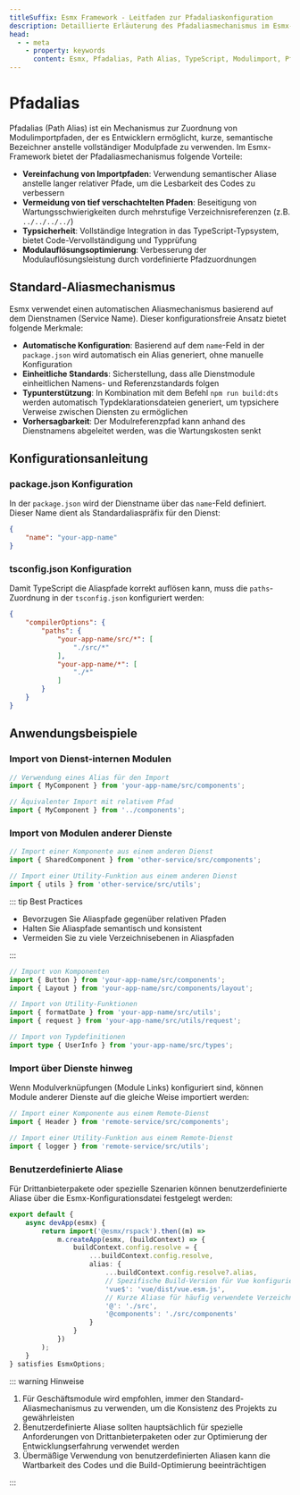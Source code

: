 ```yaml
---
titleSuffix: Esmx Framework - Leitfaden zur Pfadaliaskonfiguration
description: Detaillierte Erläuterung des Pfadaliasmechanismus im Esmx-Framework, einschließlich der Vereinfachung von Importpfaden, Vermeidung von tief verschachtelten Pfaden, Typsicherheit und Modulauflösungsoptimierung, um die Wartbarkeit des Codes zu verbessern.
head:
  - - meta
    - property: keywords
      content: Esmx, Pfadalias, Path Alias, TypeScript, Modulimport, Pfadzuordnung, Code-Wartbarkeit
---
```


# Pfadalias

Pfadalias (Path Alias) ist ein Mechanismus zur Zuordnung von Modulimportpfaden, der es Entwicklern ermöglicht, kurze, semantische Bezeichner anstelle vollständiger Modulpfade zu verwenden. Im Esmx-Framework bietet der Pfadaliasmechanismus folgende Vorteile:

- **Vereinfachung von Importpfaden**: Verwendung semantischer Aliase anstelle langer relativer Pfade, um die Lesbarkeit des Codes zu verbessern
- **Vermeidung von tief verschachtelten Pfaden**: Beseitigung von Wartungsschwierigkeiten durch mehrstufige Verzeichnisreferenzen (z.B. `../../../../`)
- **Typsicherheit**: Vollständige Integration in das TypeScript-Typsystem, bietet Code-Vervollständigung und Typprüfung
- **Modulauflösungsoptimierung**: Verbesserung der Modulauflösungsleistung durch vordefinierte Pfadzuordnungen

## Standard-Aliasmechanismus

Esmx verwendet einen automatischen Aliasmechanismus basierend auf dem Dienstnamen (Service Name). Dieser konfigurationsfreie Ansatz bietet folgende Merkmale:

- **Automatische Konfiguration**: Basierend auf dem `name`-Feld in der `package.json` wird automatisch ein Alias generiert, ohne manuelle Konfiguration
- **Einheitliche Standards**: Sicherstellung, dass alle Dienstmodule einheitlichen Namens- und Referenzstandards folgen
- **Typunterstützung**: In Kombination mit dem Befehl `npm run build:dts` werden automatisch Typdeklarationsdateien generiert, um typsichere Verweise zwischen Diensten zu ermöglichen
- **Vorhersagbarkeit**: Der Modulreferenzpfad kann anhand des Dienstnamens abgeleitet werden, was die Wartungskosten senkt

## Konfigurationsanleitung

### package.json Konfiguration

In der `package.json` wird der Dienstname über das `name`-Feld definiert. Dieser Name dient als Standardaliaspräfix für den Dienst:

```json title="package.json"
{
    "name": "your-app-name"
}
```

### tsconfig.json Konfiguration

Damit TypeScript die Aliaspfade korrekt auflösen kann, muss die `paths`-Zuordnung in der `tsconfig.json` konfiguriert werden:

```json title="tsconfig.json"
{
    "compilerOptions": {
        "paths": {
            "your-app-name/src/*": [
                "./src/*"
            ],
            "your-app-name/*": [
                "./*"
            ]
        }
    }
}
```

## Anwendungsbeispiele

### Import von Dienst-internen Modulen

```ts
// Verwendung eines Alias für den Import
import { MyComponent } from 'your-app-name/src/components';

// Äquivalenter Import mit relativem Pfad
import { MyComponent } from '../components';
```

### Import von Modulen anderer Dienste

```ts
// Import einer Komponente aus einem anderen Dienst
import { SharedComponent } from 'other-service/src/components';

// Import einer Utility-Funktion aus einem anderen Dienst
import { utils } from 'other-service/src/utils';
```

::: tip Best Practices
- Bevorzugen Sie Aliaspfade gegenüber relativen Pfaden
- Halten Sie Aliaspfade semantisch und konsistent
- Vermeiden Sie zu viele Verzeichnisebenen in Aliaspfaden

:::

``` ts
// Import von Komponenten
import { Button } from 'your-app-name/src/components';
import { Layout } from 'your-app-name/src/components/layout';

// Import von Utility-Funktionen
import { formatDate } from 'your-app-name/src/utils';
import { request } from 'your-app-name/src/utils/request';

// Import von Typdefinitionen
import type { UserInfo } from 'your-app-name/src/types';
```

### Import über Dienste hinweg

Wenn Modulverknüpfungen (Module Links) konfiguriert sind, können Module anderer Dienste auf die gleiche Weise importiert werden:

```ts
// Import einer Komponente aus einem Remote-Dienst
import { Header } from 'remote-service/src/components';

// Import einer Utility-Funktion aus einem Remote-Dienst
import { logger } from 'remote-service/src/utils';
```

### Benutzerdefinierte Aliase

Für Drittanbieterpakete oder spezielle Szenarien können benutzerdefinierte Aliase über die Esmx-Konfigurationsdatei festgelegt werden:

```ts title="src/entry.node.ts"
export default {
    async devApp(esmx) {
        return import('@esmx/rspack').then((m) =>
            m.createApp(esmx, (buildContext) => {
                buildContext.config.resolve = {
                    ...buildContext.config.resolve,
                    alias: {
                        ...buildContext.config.resolve?.alias,
                        // Spezifische Build-Version für Vue konfigurieren
                        'vue$': 'vue/dist/vue.esm.js',
                        // Kurze Aliase für häufig verwendete Verzeichnisse
                        '@': './src',
                        '@components': './src/components'
                    }
                }
            })
        );
    }
} satisfies EsmxOptions;
```

::: warning Hinweise
1. Für Geschäftsmodule wird empfohlen, immer den Standard-Aliasmechanismus zu verwenden, um die Konsistenz des Projekts zu gewährleisten
2. Benutzerdefinierte Aliase sollten hauptsächlich für spezielle Anforderungen von Drittanbieterpaketen oder zur Optimierung der Entwicklungserfahrung verwendet werden
3. Übermäßige Verwendung von benutzerdefinierten Aliasen kann die Wartbarkeit des Codes und die Build-Optimierung beeinträchtigen

:::